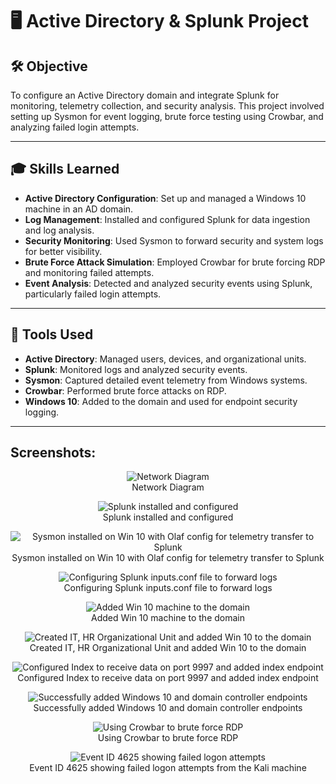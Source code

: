 # 🖥️ Active Directory & Splunk Project

## 🛠️ Objective
To configure an Active Directory domain and integrate Splunk for monitoring, telemetry collection, and security analysis. This project involved setting up Sysmon for event logging, brute force testing using Crowbar, and analyzing failed login attempts.

---

## 🎓 Skills Learned
- **Active Directory Configuration**: Set up and managed a Windows 10 machine in an AD domain.
- **Log Management**: Installed and configured Splunk for data ingestion and log analysis.
- **Security Monitoring**: Used Sysmon to forward security and system logs for better visibility.
- **Brute Force Attack Simulation**: Employed Crowbar for brute forcing RDP and monitoring failed attempts.
- **Event Analysis**: Detected and analyzed security events using Splunk, particularly failed login attempts.

---

## 🔧 Tools Used
- **Active Directory**: Managed users, devices, and organizational units.
- **Splunk**: Monitored logs and analyzed security events.
- **Sysmon**: Captured detailed event telemetry from Windows systems.
- **Crowbar**: Performed brute force attacks on RDP.
- **Windows 10**: Added to the domain and used for endpoint security logging.

---

<h2>Screenshots:</h2>


<p align="center">
  <img src="https://i.imgur.com/EIF3pZr.png" alt="Network Diagram" /><br/>
  Network Diagram
</p>

<p align="center">
  <img src="https://i.imgur.com/tHc1TKl.png" alt="Splunk installed and configured" /><br/>
  Splunk installed and configured
</p>

<p align="center">
  <img src="https://i.imgur.com/1qwuicm.png" alt="Sysmon installed on Win 10 with Olaf config for telemetry transfer to Splunk" /><br/>
  Sysmon installed on Win 10 with Olaf config for telemetry transfer to Splunk
</p>

<p align="center">
  <img src="https://i.imgur.com/gI4cttD.png" alt="Configuring Splunk inputs.conf file to forward logs" /><br/>
  Configuring Splunk inputs.conf file to forward logs
</p>

<p align="center">
  <img src="https://i.imgur.com/pkfJY4B.png" alt="Added Win 10 machine to the domain" /><br/>
  Added Win 10 machine to the domain
</p>

<p align="center">
  <img src="https://i.imgur.com/gGAWhDe.png" alt="Created IT, HR Organizational Unit and added Win 10 to the domain" /><br/>
  Created IT, HR Organizational Unit and added Win 10 to the domain
</p>

<p align="center">
  <img src="https://i.imgur.com/KtzTa3U.png" alt="Configured Index to receive data on port 9997 and added index endpoint" /><br/>
  Configured Index to receive data on port 9997 and added index endpoint
</p>

<p align="center">
  <img src="https://i.imgur.com/NtffbnD.png" alt="Successfully added Windows 10 and domain controller endpoints" /><br/>
  Successfully added Windows 10 and domain controller endpoints
</p>

<p align="center">
  <img src="https://i.imgur.com/zoWWEzV.png" alt="Using Crowbar to brute force RDP" /><br/>
  Using Crowbar to brute force RDP
</p>

<p align="center">
  <img src="https://i.imgur.com/u2pkSD5.png" alt="Event ID 4625 showing failed logon attempts" /><br/>
  Event ID 4625 showing failed logon attempts from the Kali machine
</p>

</p>







<!--
 ```diff
- text in red
+ text in green
! text in orange
# text in gray
@@ text in purple (and bold)@@
```
--!>
